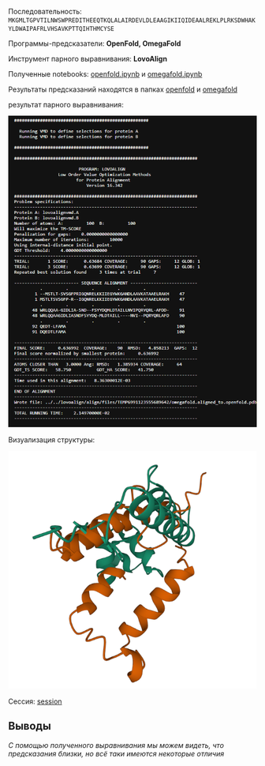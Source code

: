 Последовательность: `MKGMLTGPVTILNWSWPREDITHEEQTKQLALAIRDEVLDLEAAGIKIIQIDEAALREKLPLRKSDWHAKYLDWAIPAFRLVHSAVKPTTQIHTHMCYSE`

Программы-предсказатели: **OpenFold, OmegaFold**

Инструмент парного выравнивания: **LovoAlign**

Полученные notebooks: [openfold.ipynb](/openfold.ipynb) и [omegafold.ipynb](/omegafold.ipynb)

Результаты предсказаний находятся в папках [openfold](/openfold) и [omegafold](/omegafold)

результат парного выравнивания: 

![Results](/Results.png)

Визуализация структуры:

![Raskraska.png](/Raskraska.png)

Сессия: [session](/mol-star_state_2022-12-16-22-32-17.molx)

## Выводы
*С помощью полученного выравнивания мы можем видеть, что предсказания близки, но всё таки имеются некоторые отличия*
